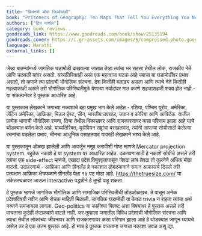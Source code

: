 ```yaml
---
title: "प्रिसनर्स ऑफ जिओग्राफी"
book: "Prisoners of Geography: Ten Maps That Tell You Everything You Need to Know About Global Politics"
authors: ["टिम मार्शल"]
category: book_reviews
goodreads_link: https://www.goodreads.com/book/show/25135194
goodreads_cover: https://i.gr-assets.com/images/S/compressed.photo.goodreads.com/books/1432827094l/25135194.jpg
language: Marathi
external_links: []
---
```

जेव्हा बातम्यांमध्ये जागतिक घडामोडी दाखवल्या जातात तेव्हा त्यांचा भर सहसा तेथील लोक, राजकीय नेते आणि चळवळी यांवर असतो. यांव्यतिरिक्तही असा एक महत्वाचा घटक आहे ज्याचा या घडामोडींवर प्रभाव असतो, तो म्हणजे त्या प्रांताची भौगोलिक संरचना. देश कितीही बलाढ्य असला आणि त्याचे नेते कितीही महत्वाकांक्षी असले तरी भौगोलिक परिस्थितीमुळे येणाऱ्या मर्यादांवर मात करणे सहजासहजी शक्य होत नाही - या संकल्पनेवर हे पुस्तक आधारित आहे. 

या पुस्तकात लेखकाने जगाच्या नकाशाचे दहा प्रमुख भाग केले आहेत - रशिया, पश्चिम युरोप, अमेरिका, लॅटिन अमेरिका, आफ्रिका, मिडल ईस्ट, चीन, भारतीय उपखंड, जपान व कोरिया आणि आर्क्टिक. यातील प्रत्येक भागाची भौगोलिक रचना, तिचा तेथील विकासावर आणि राजकारणावर कसा परिणाम झाला आहे याचे थोडक्यात वर्णन केले आहे. याव्यतिरिक्त, युरोपियन राष्ट्रांचा वसाहतवाद, त्यांनी आपल्या सोयीसाठी केलेल्या रचनांचा पडलेला प्रभाव, चीनचा आधुनिक वसाहतवाद यावरही लेखकाने भाष्य केले आहे.  

या पुस्तकातून ओळख झालेली आणि आवर्जून नमूद करावीशी गोष्ट म्हणजे Mercator projection system. बहुतेक नकाशे हे या system  वर आधारित आहेत. दळणवणासाठी हे नकाशे सोयीचे असले तरी त्यांचा एक side-effect म्हणजे, एखादा प्रदेश विषुववृत्तापासून जेवढा लांब तेवढा तो तुलनेने अधिक मोठा वाटतो. उदाहरणार्थ - आफ्रिका आणि ग्रीनलँड हे नकाशात ढोबळमानाने समान आकाराचे दिसले तरी प्रत्यक्षात आफ्रिका क्षेत्रफळाने ग्रीनलँड पेक्षा १४ पट मोठा आहे. https://thetruesize.com/ या संकेतस्थळावर जाऊन interactive पद्धतीने हे तुम्ही पाहू शकता. 

हे पुस्तक म्हणजे जागतिक भौगोलिक आणि सामाजिक परिस्थितीची तोंडओळखच. ते वाचून अनेक प्रदेशांविषयी नवीन आणि रोचक माहिती मिळाली. जागतिक घडामोडी या केवळ trivia न राहता त्यांचा अर्थ नव्याने समजायला लागला. Geo-politics या काहीश्या क्लिष्ट अशा विषयावर हे पुस्तक असले तरी वाचताना कुठेही कंटाळवाणे वाटले नाही. जर तुम्हाला जगातील विविध प्रदेशांची भौगोलिक संरचना आणि त्याचा तेथील लोकांच्या जीवनावर आणि राजकारणावर कसा परिणाम झाला आहे हे थोडक्यात जाणून घ्यायचे असेल तर हे एक उत्तम पुस्तक आहे. हो मात्र हे पुस्तक वाचताना जगाचा नकाशा जवळ असू द्या.
